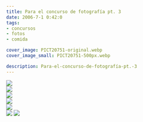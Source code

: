 ```yaml
---
title: Para el concurso de fotografía pt. 3
date: 2006-7-1 0:42:0
tags: 
- concursos
- fotos
- comida

cover_image: PICT20751-original.webp
cover_image_small: PICT20751-500px.webp

description: Para-el-concurso-de-fotografía-pt.-3
---
```



[![](PICT20751)](PICT20751-original.webp)  
[![](PICT20831)](PICT20831-original.webp)  
[![](PICT20071)](PICT20071-original.webp)  
[![](PICT20011)](PICT20011-original.webp)  
[![](PICT1982)](PICT1982-original.webp)  
[![](PICT19621)](PICT19621-original.webp)
[![](PICT19791)](PICT19791-original.webp)